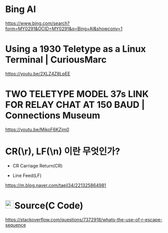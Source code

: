 # Bing AI 

https://www.bing.com/search?form=MY0291&OCID=MY0291&q=Bing+AI&showconv=1

# Using a 1930 Teletype as a Linux Terminal | CuriousMarc

https://youtu.be/2XLZ4Z8LpEE

# TWO TELETYPE MODEL 37s LINK FOR RELAY CHAT AT 150 BAUD | Connections Museum

https://youtu.be/MikoF6KZjm0

# CR(\r), LF(\n) 이란 무엇인가?

- CR Carriage Return(CR)

- Line Feed(LF)

https://m.blog.naver.com/taeil34/221325864981


# Source(C Code)<a href="https://www.rust-lang.org/"><img align="left" alt="rust1" width="26px" src="https://user-images.githubusercontent.com/67513038/218466687-3ac83bee-4621-4e75-9141-39724ec2b37b.png" /></a>

https://stackoverflow.com/questions/7372918/whats-the-use-of-r-escape-sequence
